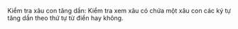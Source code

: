 Kiểm tra xâu con tăng dần: Kiểm tra xem xâu có chứa một xâu con các ký tự tăng dần theo thứ tự từ điển hay không.